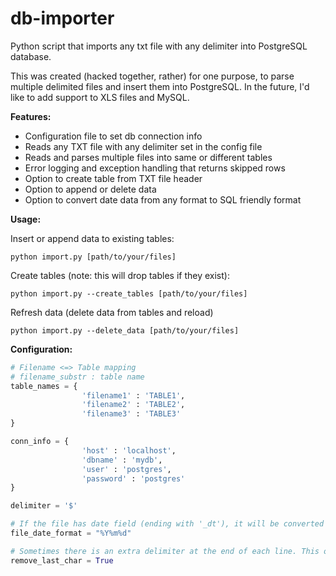 db-importer
===========

Python script that imports any txt file with any delimiter into PostgreSQL database.

This was created (hacked together, rather) for one purpose, to parse multiple delimited files and insert them into PostgreSQL.  In the future, I'd like to add support to XLS files and MySQL.

**Features:**

* Configuration file to set db connection info
* Reads any TXT file with any delimiter set in the config file
* Reads and parses multiple files into same or different tables
* Error logging and exception handling that returns skipped rows
* Option to create table from TXT file header
* Option to append or delete data
* Option to convert date data from any format to SQL friendly format

**Usage:**

Insert or append data to existing tables:
```
python import.py [path/to/your/files]
```

Create tables (note: this will drop tables if they exist):
```
python import.py --create_tables [path/to/your/files]
```

Refresh data (delete data from tables and reload)
```
python import.py --delete_data [path/to/your/files]
```
	
**Configuration:**
```python
# Filename <=> Table mapping
# filename_substr : table name
table_names = {	
				'filename1' : 'TABLE1',
				'filename2' : 'TABLE2',
				'filename3' : 'TABLE3'
}

conn_info = {
				'host' : 'localhost',
				'dbname' : 'mydb',
				'user' : 'postgres',
				'password' : 'postgres'
}

delimiter = '$'

# If the file has date field (ending with '_dt'), it will be converted into Postgres friendly date (ex: 2012-12-01)
file_date_format = "%Y%m%d"

# Sometimes there is an extra delimiter at the end of each line. This optionally removes the last character of each line. 
remove_last_char = True
```